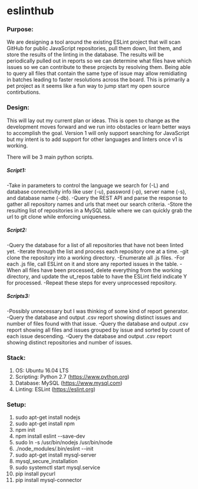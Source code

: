 # eslinthub

### Purpose:

We are designing a tool around the existing ESLint project that will scan GitHub for public JavaScript repositories, pull them down, lint them, and store the results of the linting in the database. The results will be periodically pulled out in reports so we can determine what files have which issues so we can contribute to these projects by resolving them. Being able to query all files that contain the same type of issue may allow remidiating in batches leading to faster resolutions across the board. This is primarily a pet project as it seems like a fun way to jump start my open source contirbutions.

### Design:

This will lay out my current plan or ideas. This is open to change as the development moves forward and we run into obstacles or learn better ways to accomplish the goal. Version 1 will only support searching for JavaScript but my intent is to add support for other languages and linters once v1 is working.

There will be 3 main python scripts.

##### Script1:
-Take in parameters to control the language we search for (-L) and database connectivity info like user (-u), password (-p), server name (-s), and database name (-db).
-Query the REST API and parse the response to gather all repository names and urls that meet our search criteria.
-Store the resulting list of repositories in a MySQL table where we can quickly grab the url to git clone while enforcing uniqueness.

##### Script2:
-Query the database for a list of all repositories that have not been linted yet. 
-Iterate through the list and process each repository one at a time.
-git clone the repository into a working directory.
-Enumerate all .js files.
-For each .js file, call ESLint on it and store any reported issues in the table.
-When all files have been processed, delete everything from the working directory, and update the ut_repos table to have the ESLint field indicate Y for processed.
-Repeat these steps for every unprocessed repository.

##### Scripts3:
-Possibly unnecessary but I was thinking of some kind of report generator.
-Query the database and output .csv report showing distinct issues and number of files found with that issue.
-Query the database and output .csv report showing all files and issues grouped by issue and sorted by count of each issue descending.
-Query the database and output .csv report showing distinct repositories and number of issues.




### Stack:
1. OS: Ubuntu 16.04 LTS
2. Scripting: Python 2.7 (https://www.python.org)
3. Database: MySQL (https://www.mysql.com)
4. Linting: ESLint (https://eslint.org)



### Setup:
1. sudo apt-get install nodejs
2. sudo apt-get install npm
3. npm init
4. npm install eslint --save-dev
5. sudo ln -s /usr/bin/nodejs /usr/bin/node
6. ./node_modules/.bin/eslint --init
7. sudo apt-get install mysql-server
8. mysql_secure_installation
9. sudo systemctl start mysql.service
10. pip install pycurl
11. pip install mysql-connector
